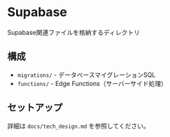# Supabase

Supabase関連ファイルを格納するディレクトリ

## 構成

- `migrations/` - データベースマイグレーションSQL
- `functions/` - Edge Functions（サーバーサイド処理）

## セットアップ

詳細は `docs/tech_design.md` を参照してください。
